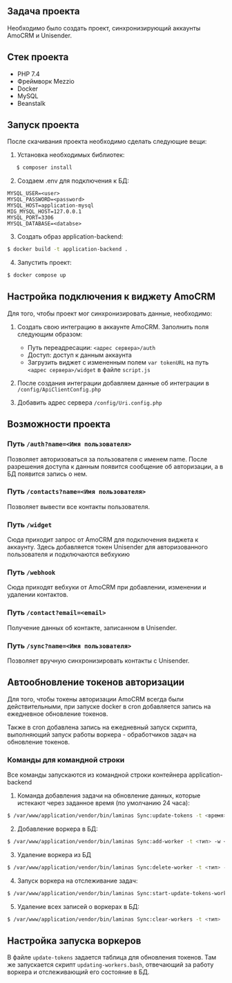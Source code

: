 ## Задача проекта

Необходимо было создать проект, синхронизирующий аккаунты AmoCRM и Unisender.

## Стек проекта

- PHP 7.4
- Фреймворк Mezzio
- Docker
- MySQL
- Beanstalk

## Запуск проекта

После скачивания проекта необходимо сделать следующие вещи:

1) Установка необходимых библиотек:

```bash
   $ composer install
```

2) Создаем .env для подключения к БД:

```dotenv
MYSQL_USER=<user>
MYSQL_PASSWORD=<password>
MYSQL_HOST=application-mysql
MIG_MYSQL_HOST=127.0.0.1
MYSQL_PORT=3306
MYSQL_DATABASE=<databse>
```

3) Создать образ application-backend:

```bash
$ docker build -t application-backend .
```

4) Запустить проект:

```bash
$ docker compose up
```

## Настройка подключения к виджету AmoCRM

Для того, чтобы проект мог синхронизировать данные, необходимо:

1) Создать свою интеграцию в аккаунте AmoCRM. Заполнить поля следующим образом:
   - Путь переадресации: `<адрес сервера>/auth`
   - Доступ: доступ к данным аккаунта
   - Загрузить виджет с измененным полем `var tokenURL` на путь 
`<адрес сервера>/widget` в файле `script.js`

2) После создания интеграции добавляем данные об интеграции в `/config/ApiClientConfig.php`

3) Добавить адрес сервера `/config/Uri.config.php`

## Возможности проекта
### Путь `/auth?name=<Имя пользователя>`

Позволяет авторизоваться за пользователя с именем name. После разрешения доступа
к данным появится сообщение об авторизации, а в БД появится запись о нем.

### Путь `/contacts?name=<Имя пользователя>`

Позволяет вывести все контакты пользователя.

### Путь `/widget`

Сюда приходит запрос от AmoCRM для подключения виджета к аккаунту. Здесь
добавляется токен Unisender для авторизованного пользователя и подключаются 
вебхукию

### Путь `/webhook`

Сюда приходят вебхуки от AmoCRM при добавлении, изменении и удалении контактов.

### Путь `/contact?email=<email>`

Получение данных об контакте, записанном в Unisender.

### Путь `/sync?name=<Имя пользователя>`

Позволяет вручную синхронизировать контакты с Unisender.

## Автообновление токенов авторизации

Для того, чтобы токены авторизации AmoCRM всегда были действительными, при запуске
docker в cron добавляется запись на ежедневное обновление токенов.

Также в cron добавлена запись на ежедневный запуск скрипта, выполняющий запуск работы
воркера - обработчиков задач на обновление токенов.

### Команды для командной строки
Все команды запускаются из командной строки контейнера application-backend
1) Команда добавления задачи на обновление данных, которые истекают через
заданное время (по умолчанию 24 часа):
```bash
$ /var/www/application/vendor/bin/laminas Sync:update-tokens -t <время>
```
2) Добавление воркера в БД:
```bash
$ /var/www/application/vendor/bin/laminas Sync:add-worker -t <тип> -w <имя> -m <максимальное количество>
```
3) Удаление воркера из БД
```bash
$ /var/www/application/vendor/bin/laminas Sync:delete-worker -t <тип> -w <имя>
```
4) Запуск воркера на отслеживание задач:
```bash
$ /var/www/application/vendor/bin/laminas Sync:start-update-tokens-worker
```
5) Удаление всех записей о воркерах в БД:
```bash
$ /var/www/application/vendor/bin/laminas Sync:clear-workers -t <тип>
```

## Настройка запуска воркеров
В файле `update-tokens` задается таблица для обновления токенов. Там же
запускается скрипт `updating-workers.bash`, отвечающий за работу воркера 
и отслеживающий его состояние в БД.
